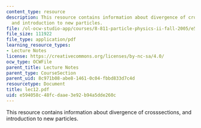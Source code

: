 ```yaml
---
content_type: resource
description: This resource contains information about divergence of crosssections,
  and introduction to new particles.
file: /ol-ocw-studio-app/courses/8-811-particle-physics-ii-fall-2005/e594058c48fcdaae3e92b94a5dde260c_lec12.pdf
file_size: 111922
file_type: application/pdf
learning_resource_types:
- Lecture Notes
license: https://creativecommons.org/licenses/by-nc-sa/4.0/
ocw_type: OCWFile
parent_title: Lecture Notes
parent_type: CourseSection
parent_uid: 8c971b08-abe8-1461-0c04-fbbd833d7c4d
resourcetype: Document
title: lec12.pdf
uid: e594058c-48fc-daae-3e92-b94a5dde260c
---
```

This resource contains information about divergence of crosssections, and introduction to new particles.
